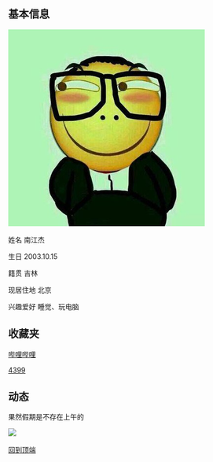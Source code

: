<a id="tips"></a>

## 基本信息

![ ](https://raw.githubusercontent.com/n181619/nanjiangjie.github.com/gh-pages/t01f49c59f202f1bd10.jpg)      

姓名 南江杰

生日 2003.10.15

籍贯 吉林

现居住地 北京

兴趣爱好 睡觉、玩电脑

## 收藏夹

<a href="https://www.bilibili.com/" target="blank">哔哩哔哩</a>

<a href="http://www.4399.com/" target="blank">4399</a>

## 动态

果然假期是不存在上午的

![ ](https://t12.baidu.com/it/u=3222659144,818555076&fm=173&app=49&f=JPEG?w=530&h=403&s=2B8C79235AF56DA7F61C21DE030080A2)

<a href="#tips">回到顶端</a>
